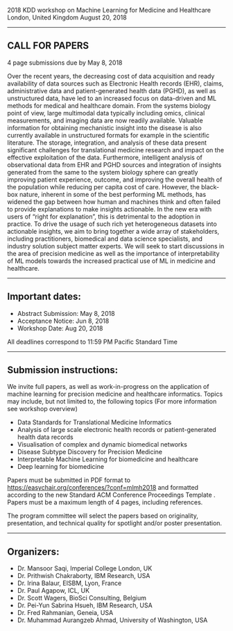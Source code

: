 2018 KDD workshop on Machine Learning for Medicine and Healthcare
London, United Kingdom
August 20, 2018

---------------------------------
CALL FOR PAPERS
---------------------------------

4 page submissions due by May 8, 2018

Over the recent years, the decreasing cost of data acquisition and ready
availability of data sources such as Electronic Health records (EHR), claims,
administrative data and patient-generated health data (PGHD), as well as
unstructured data, have led to an increased focus on data-driven and ML methods
for medical and healthcare domain. From the systems biology point of view,
large multimodal data typically including omics, clinical measurements, and
imaging data are now readily available. Valuable information for obtaining
mechanistic insight into the disease is also currently available in
unstructured formats for example in the scientific literature. The storage,
integration, and analysis of these data present significant challenges for
translational medicine research and impact on the effective exploitation of the
data. Furthermore, intelligent analysis of observational data from EHR and PGHD
sources and integration of insights generated from the same to the system
biology sphere can greatly improving patient experience, outcome, and improving
the overall health of the population while reducing per capita cost of care.
However, the black-box nature, inherent in some of the best performing ML
methods, has widened the gap between how human and machines think and often
failed to provide explanations to make insights actionable. In the new era with
users of “right for explanation”, this is detrimental to the adoption in
practice. To drive the usage of such rich yet heterogeneous datasets into
actionable insights, we aim to bring together a wide array of stakeholders,
including practitioners, biomedical and data science specialists, and industry
solution subject matter experts. We will seek to start discussions in the area
of precision medicine as well as the importance of interpretability of ML
models towards the increased practical use of ML in medicine and healthcare. 


--------------------------
Important dates:
--------------------------

* Abstract Submission: May 8, 2018
* Acceptance Notice: Jun 8, 2018
* Workshop Date: Aug 20, 2018

All deadlines correspond to 11:59 PM Pacific Standard Time 

---------------------------------
Submission instructions:
---------------------------------

We invite full papers, as well as work-in-progress on the application of
machine learning for precision medicine and healthcare informatics. Topics may
include, but not limited to, the following topics (For more information see
workshop overview)
 
* Data Standards for Translational Medicine Informatics
* Analysis of large scale electronic health records or patient-generated health data records
* Visualisation of complex and dynamic biomedical networks
* Disease Subtype Discovery for Precision Medicine
* Interpretable Machine Learning for biomedicine and healthcare
* Deep learning for biomedicine

Papers must be submitted in PDF format to
https://easychair.org/conferences/?conf=mlmh2018 and formatted according to the
new Standard ACM Conference Proceedings Template . Papers must be a maximum
length of 4 pages, including references.

The program committee will select the papers based on originality,
presentation, and technical quality for spotlight and/or poster presentation.

---------------------------------
Organizers:
---------------------------------

*  Dr. Mansoor Saqi, Imperial College London, UK
*  Dr. Prithwish Chakraborty, IBM Research, USA
*  Dr. Irina Balaur, EISBM, Lyon, France
*  Dr. Paul Agapow, ICL, UK
*  Dr. Scott Wagers, BioSci Consulting, Belgium
*  Dr. Pei-Yun Sabrina Hsueh, IBM Research, USA
*  Dr. Fred Rahmanian, Geneia, USA
*  Dr. Muhammad Aurangzeb Ahmad, University of Washington, USA
